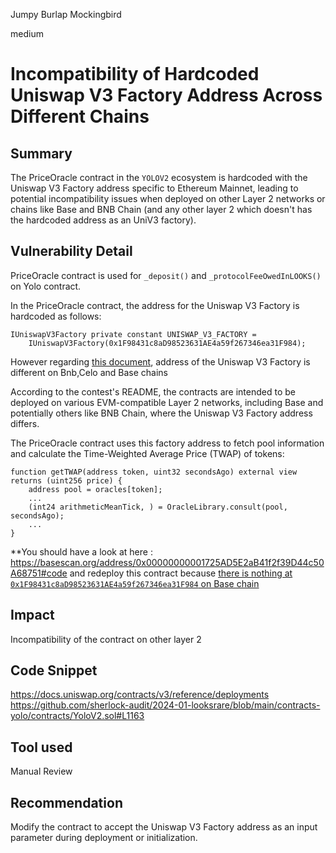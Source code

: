 Jumpy Burlap Mockingbird

medium

# Incompatibility of Hardcoded Uniswap V3 Factory Address Across Different Chains

## Summary
The PriceOracle contract in the `YOLOV2` ecosystem is hardcoded with the Uniswap V3 Factory address specific to Ethereum Mainnet, leading to potential incompatibility issues when deployed on other Layer 2 networks or chains like Base and BNB Chain (and any other layer 2 which doesn't has the hardcoded address as an UniV3 factory).

## Vulnerability Detail
PriceOracle contract is used for `_deposit()` and `_protocolFeeOwedInLOOKS()` on Yolo contract.

In the PriceOracle contract, the address for the Uniswap V3 Factory is hardcoded as follows:
```solidity
IUniswapV3Factory private constant UNISWAP_V3_FACTORY =
    IUniswapV3Factory(0x1F98431c8aD98523631AE4a59f267346ea31F984);
```

However regarding [this document](https://docs.uniswap.org/contracts/v3/reference/deployments), address of the Uniswap V3 Factory is different on Bnb,Celo and Base chains

According to the contest's README, the contracts are intended to be deployed on various EVM-compatible Layer 2 networks, including Base and potentially others like BNB Chain, where the Uniswap V3 Factory address differs.

The PriceOracle contract uses this factory address to fetch pool information and calculate the Time-Weighted Average Price (TWAP) of tokens:
```solidity
function getTWAP(address token, uint32 secondsAgo) external view returns (uint256 price) {
    address pool = oracles[token];
    ...
    (int24 arithmeticMeanTick, ) = OracleLibrary.consult(pool, secondsAgo);
    ...
}
```


**You should have a look at here : https://basescan.org/address/0x00000000001725AD5E2aB41f2f39D44c50A68751#code
and redeploy this contract because [there is nothing at `0x1F98431c8aD98523631AE4a59f267346ea31F984` on Base chain](https://basescan.org/address/0x1F98431c8aD98523631AE4a59f267346ea31F984)

## Impact
Incompatibility of the contract on other layer 2 

## Code Snippet
https://docs.uniswap.org/contracts/v3/reference/deployments
https://github.com/sherlock-audit/2024-01-looksrare/blob/main/contracts-yolo/contracts/YoloV2.sol#L1163

## Tool used

Manual Review

## Recommendation
Modify the contract to accept the Uniswap V3 Factory address as an input parameter during deployment or initialization. 
